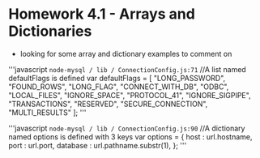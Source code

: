 # Homework 4.1 - Arrays and Dictionaries

* looking for some array and dictionary examples to comment on

'''javascript
`node-mysql / lib / ConnectionConfig.js:71`
//A list named defaultFlags is defined
var defaultFlags = [ "LONG_PASSWORD", "FOUND_ROWS", "LONG_FLAG",
                        "CONNECT_WITH_DB", "ODBC", "LOCAL_FILES",
                        "IGNORE_SPACE", "PROTOCOL_41", "IGNORE_SIGPIPE",
                        "TRANSACTIONS", "RESERVED", "SECURE_CONNECTION",
                        "MULTI_RESULTS" ];
'''
  
'''javascript
`node-mysql / lib / ConnectionConfig.js:90`
//A dictionary named options is defined with 3 keys
var options = {
    host     : url.hostname,
    port     : url.port,
    database : url.pathname.substr(1),
  };
'''